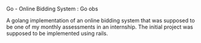Go - Online Bidding System : Go obs

A golang implementation of an online bidding system that was supposed to be one of my monthly assessments
in an internship. The initial project was supposed to be implemented using rails.


